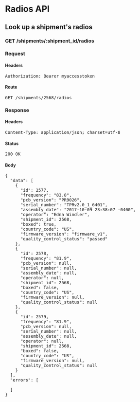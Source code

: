 # Radios API

## Look up a shipment&#39;s radios

### GET /shipments/:shipment_id/radios
### Request

#### Headers

<pre>Authorization: Bearer myaccesstoken</pre>

#### Route

<pre>GET /shipments/2568/radios</pre>

### Response

#### Headers

<pre>Content-Type: application/json; charset=utf-8</pre>

#### Status

<pre>200 OK</pre>

#### Body

<pre>{
  "data": [
    {
      "id": 2577,
      "frequency": "83.8",
      "pcb_version": "PR9026",
      "serial_number": "TPRv2.0_1_6401",
      "assembly_date": "2017-10-09 23:38:07 -0400",
      "operator": "Edna Windler",
      "shipment_id": 2568,
      "boxed": true,
      "country_code": "US",
      "firmware_version": "firmware_v1",
      "quality_control_status": "passed"
    },
    {
      "id": 2578,
      "frequency": "81.9",
      "pcb_version": null,
      "serial_number": null,
      "assembly_date": null,
      "operator": null,
      "shipment_id": 2568,
      "boxed": false,
      "country_code": "US",
      "firmware_version": null,
      "quality_control_status": null
    },
    {
      "id": 2579,
      "frequency": "81.9",
      "pcb_version": null,
      "serial_number": null,
      "assembly_date": null,
      "operator": null,
      "shipment_id": 2568,
      "boxed": false,
      "country_code": "US",
      "firmware_version": null,
      "quality_control_status": null
    }
  ],
  "errors": [

  ]
}</pre>
